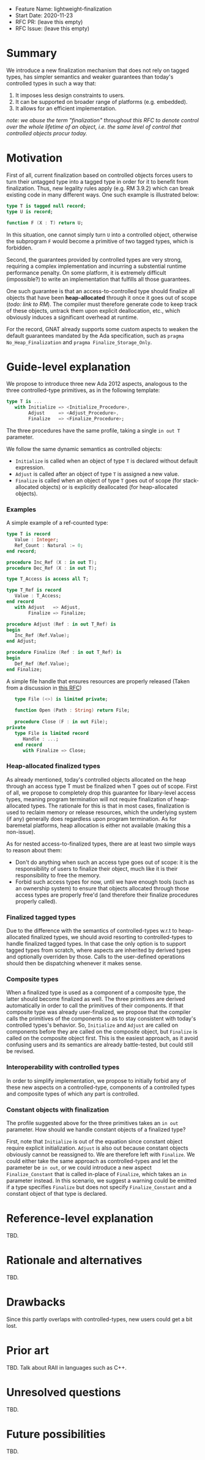 - Feature Name: lightweight-finalization
- Start Date: 2020-11-23
- RFC PR: (leave this empty)
- RFC Issue: (leave this empty)

Summary
=======

We introduce a new finalization mechanism that does not rely on tagged types, has simpler semantics and weaker guarantees than today's controlled types in such a way that:
 1. It imposes less design constraints to users.
 2. It can be supported on broader range of platforms (e.g. embedded).
 3. It allows for an efficient implementation.
 
*note: we abuse the term "finalization" throughout this RFC to denote control over the whole lifetime of an object, i.e. the same level of control that controlled objects procur today.*

Motivation
==========

First of all, current finalization based on controlled objects forces users to turn their untagged type into a tagged type in order for it to benefit from finalization. Thus, new legality rules apply (e.g. RM 3.9.2) which can break existing code in many different ways. One such example is illustrated below:
```ada
type T is tagged null record;
type U is record;

function F (X : T) return U;
```
In this situation, one cannot simply turn `U` into a controlled object, otherwise the subprogram `F` would become a primitive of two tagged types, which is forbidden.

Second, the guarantees provided by controlled types are very strong, requiring a complex implementation and incurring a substential runtime performance penalty. On some platform, it is extremely difficult (impossible?) to write an implementation that fulfills all those guarantees. 

One such guarantee is that an access-to-controlled type should finalize all objects that have been **heap-allocated** through it once it goes out of scope (*todo: link to RM*). The compiler must therefore generate code to keep track of these objects, untrack them upon explicit deallocation, etc., which obviously induces a significant overhead at runtime.

For the record, GNAT already supports some custom aspects to weaken the default guarantees mandated by the Ada specification, such as `pragma No_Heap_Finalization` and `pragma Finalize_Storage_Only`.

Guide-level explanation
=======================

We propose to introduce three new Ada 2012 aspects, analogous to the three controlled-type primitives, as in the following template:
```ada
type T is ...
   with Initialize => <Initialize_Procedure>,
        Adjust     => <Adjust_Procedure>,
        Finalize   => <Finalize_Procedure>;
```

The three procedures have the same profile, taking a single `in out T` parameter.

We follow the same dynamic semantics as controlled objects:
 - `Initialize` is called when an object of type `T` is declared without default expression.
 - `Adjust` is called after an object of type `T` is assigned a new value.
 - `Finalize` is called when an object of type `T` goes out of scope (for stack-allocated objects) or is explicitly deallocated (for heap-allocated objects).

### Examples

A simple example of a ref-counted type:
```ada
type T is record
   Value : Integer;
   Ref_Count : Natural := 0;
end record;

procedure Inc_Ref (X : in out T);
procedure Dec_Ref (X : in out T);

type T_Access is access all T;

type T_Ref is record
   Value : T_Access;
end record
   with Adjust   => Adjust,
        Finalize => Finalize;

procedure Adjust (Ref : in out T_Ref) is
begin
   Inc_Ref (Ref.Value);
end Adjust;

procedure Finalize (Ref : in out T_Ref) is
begin
   Def_Ref (Ref.Value);
end Finalize;
```

A simple file handle that ensures resources are properly released (Taken from a discussion in [this RFC](https://github.com/AdaCore/ada-spark-rfcs/pull/29#issuecomment-539025062))
```ada
   type File (<>) is limited private;
   
   function Open (Path : String) return File;
   
   procedure Close (F : in out File);
private
   type File is limited record
      Handle : ...;
   end record
      with Finalize => Close;
```

### Heap-allocated finalized types

As already mentioned, today's controlled objects allocated on the heap through an access type T must be finalized when T goes out of scope. First of all, we propose to completely drop this guarantee for libary-level access types, meaning program termination will not require finalization of heap-allocated types. The rationale for this is that in most cases, finalization is used to reclaim memory or release resources, which the underlying system (if any) generally does regardless upon program termination. As for baremetal platforms, heap allocation is either not available (making this a non-issue).

As for nested access-to-finalized types, there are at least two simple ways to reason about them:
 - Don't do anything when such an access type goes out of scope: it is the responsibility of users to finalize their object, much like it is their responsibility to free the memory.
 - Forbid such access types for now, until we have enough tools (such as an ownership system) to ensure that objects allocated through those access types are properly free'd (and therefore their finalize procedures properly called).

### Finalized tagged types

Due to the difference with the semantics of controlled-types w.r.t to heap-allocated finalized types, we should avoid resorting to controlled-types to handle finalized tagged types. In that case the only option is to support tagged types from scratch, where aspects are inherited by derived types and optionally overriden by those. Calls to the user-defined operations should then be dispatching whenever it makes sense.

### Composite types

When a finalized type is used as a component of a composite type, the latter should become finalized as well. The three primitives are derived automatically in order to call the primitives of their components. If that composite type was already user-finalized, we propose that the compiler calls the primitives of the components so as to stay consistent with today's controlled types's behavior. So, `Initialize` and `Adjust` are called on components before they are called on the composite object, but `Finalize` is  called on the composite object first. This is the easiest approach, as it avoid confusing users and its semantics are already battle-tested, but could still be revised.

### Interoperability with controlled types

In order to simplify implementation, we propose to initially forbid any of these new aspects on a controlled-type, components of a controlled types and composite types of which any part is controlled.

### Constant objects with finalization

The profile suggested above for the three primitives takes an `in out` parameter. How should we handle constant objects of a finalized type?

First, note that `Initialize` is out of the equation since constant object require explicit initialization. `Adjust` is also out because constant objects obviously cannot be reassigned to. We are therefore left with `Finalize`. We could either take the same approach as controlled-types and let the parameter be `in out`, or we could introduce a new aspect `Finalize_Constant` that is called in-place of `Finalize`, which takes an `in` parameter instead. In this scenario, we suggest a warning could be emitted if a type specifies `Finalize` but does not specify `Finalize_Constant` and a constant object of that type is declared.

Reference-level explanation
===========================

TBD.

Rationale and alternatives
==========================

TBD.

Drawbacks
=========

Since this partly overlaps with controlled-types, new users could get a bit lost.

Prior art
=========

TBD. Talk about RAII in languages such as C++.

Unresolved questions
====================

TBD.

Future possibilities
====================

TBD.
